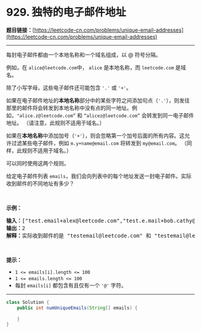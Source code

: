 # 929. 独特的电子邮件地址

**题目链接：**[https://leetcode-cn.com/problems/unique-email-addresses](https://leetcode-cn.com/problems/unique-email-addresses)

---

<div class="content__1Y2H">
 <div class="notranslate">
  <p>每封电子邮件都由一个本地名称和一个域名组成，以 @ 符号分隔。</p> 
  <p>例如，在&nbsp;<code>alice@leetcode.com</code>中，&nbsp;<code>alice</code>&nbsp;是本地名称，而&nbsp;<code>leetcode.com</code>&nbsp;是域名。</p> 
  <p>除了小写字母，这些电子邮件还可能包含 <code>'.'</code> 或 <code>'+'</code>。</p> 
  <p>如果在电子邮件地址的<strong>本地名称</strong>部分中的某些字符之间添加句点（<code>'.'</code>），则发往那里的邮件将会转发到本地名称中没有点的同一地址。例如，<code>"alice.z@leetcode.com”</code> 和 <code>“alicez@leetcode.com”</code>&nbsp;会转发到同一电子邮件地址。 （请注意，此规则不适用于域名。）</p> 
  <p>如果在<strong>本地名称</strong>中添加加号（<code>'+'</code>），则会忽略第一个加号后面的所有内容。这允许过滤某些电子邮件，例如 <code>m.y+name@email.com</code> 将转发到 <code>my@email.com</code>。 （同样，此规则不适用于域名。）</p> 
  <p>可以同时使用这两个规则。</p> 
  <p>给定电子邮件列表 <code>emails</code>，我们会向列表中的每个地址发送一封电子邮件。实际收到邮件的不同地址有多少？</p> 
  <p>&nbsp;</p> 
  <p><strong>示例：</strong></p> 
  <pre class="language-text"><strong>输入：</strong>["test.email+alex@leetcode.com","test.e.mail+bob.cathy@leetcode.com","testemail+david@lee.tcode.com"]
<strong>输出：</strong>2
<strong>解释：</strong>实际收到邮件的是 "testemail@leetcode.com" 和 "testemail@lee.tcode.com"。
</pre> 
  <p>&nbsp;</p> 
  <p><strong>提示：</strong></p> 
  <ul> 
   <li><code>1 &lt;= emails[i].length&nbsp;&lt;= 100</code></li> 
   <li><code>1 &lt;= emails.length &lt;= 100</code></li> 
   <li>每封 <code>emails[i]</code> 都包含有且仅有一个 <code>'@'</code> 字符。</li> 
  </ul> 
 </div>
</div>

---

```java
class Solution {
    public int numUniqueEmails(String[] emails) {
        
    }
}
```